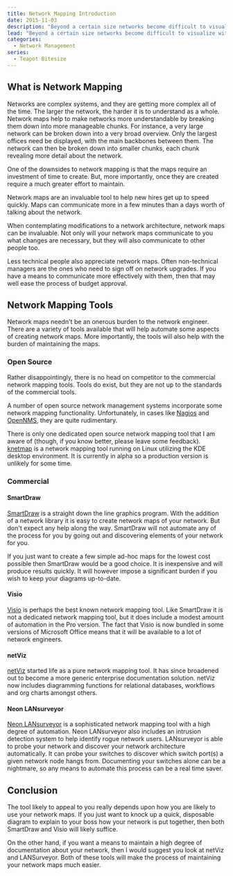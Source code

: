 ```yaml
---
title: Network Mapping Introduction
date: 2015-11-03
description: "Beyond a certain size networks become difficult to visualize without graphical aids. There are a number of tools to aid in the production of network maps. This article provides reasons why you should be interested in network mapping, as well as an overview of the available tools."
lead: "Beyond a certain size networks become difficult to visualize without graphical aids. There are a number of tools to aid in the production of network maps. This article provides reasons why you should be interested in network mapping, as well as an overview of the available tools."
categories:
  - Network Management
series:
  - Teapot Bitesize
---
```


<!--more-->

## What is Network Mapping

Networks are complex systems, and they are getting more complex all of the time. The larger the network, the harder it is to understand as a whole. Network maps help to make networks more understandable by breaking them down into more manageable chunks. For instance, a very large network can be broken down into a very broad overview. Only the largest offices need be displayed, with the main backbones between them. The network can then be broken down into smaller chunks, each chunk revealing more detail about the network.

One of the downsides to network mapping is that the maps require an investment of time to create. But, more importantly, once they are created require a much greater effort to maintain.

Network maps are an invaluable tool to help new hires get up to speed quickly. Maps can communicate more in a few minutes than a days worth of talking about the network.

When contemplating modifications to a network architecture, network maps can be invaluable. Not only will your network maps communicate to you what changes are necessary, but they will also communicate to other people too.

Less technical people also appreciate network maps. Often non-technical managers are the ones who need to sign off on network upgrades. If you have a means to communicate more effectively with them, then that may well ease the process of budget approval.

## Network Mapping Tools

Network maps needn't be an onerous burden to the network engineer. There are a variety of tools available that will help automate some aspects of creating network maps. More importantly, the tools will also help with the burden of maintaining the maps.

### Open Source

Rather disappointingly, there is no head on competitor to the commercial network mapping tools. Tools do exist, but they are not up to the standards of the commercial tools.

A number of open source network management systems incorporate some network mapping functionality. Unfortunately, in cases like [Nagios](http://www.nagios.org/) and [OpenNMS](http://www.opennms.org/), they are quite rudimentary.

There is only one dedicated open source network mapping tool that I am aware of (though, if you know better, please leave some feedback). [knetmap](http://sourceforge.net/projects/knetmap/) is a network mapping tool running on Linux utilizing the KDE desktop environment. It is currently in alpha so a production version is unlikely for some time.

### Commercial

#### SmartDraw

[SmartDraw](http://www.smartdraw.com/) is a straight down the line graphics program. With the addition of a network library it is easy to create network maps of your network. But don't expect any help along the way. SmartDraw will not automate any of the process for you by going out and discovering elements of your network for you.

If you just want to create a few simple ad-hoc maps for the lowest cost possible then SmartDraw would be a good choice. It is inexpensive and will produce results quickly. It will however impose a significant burden if you wish to keep your diagrams up-to-date.

#### Visio

[Visio](http://office.microsoft.com/home/office.aspx?assetid=FX01085798) is perhaps the best known network mapping tool. Like SmartDraw it is not a dedicated network mapping tool, but it does include a modest amount of automation in the Pro version. The fact that Visio is now bundled in some versions of Microsoft Office means that it will be available to a lot of network engineers.

#### netViz

[netViz](http://www.netviz.com/) started life as a pure network mapping tool. It has since broadened out to become a more generic enterprise documentation solution. netViz now includes diagramming functions for relational databases, workflows and org charts amongst others.

#### Neon LANsurveyor

[Neon LANsurveyor](http://www.neon.com/LSwin.html) is a sophisticated network mapping tool with a high degree of automation. Neon LANsurveyor also includes an intrusion detection system to help identify rogue network users. LANsurveyor is able to probe your network and discover your network architecture automatically. It can probe your switches to discover which switch port(s) a given network node hangs from. Documenting your switches alone can be a nightmare, so any means to automate this process can be a real time saver.

## Conclusion

The tool likely to appeal to you really depends upon how you are likely to use your network maps. If you just want to knock up a quick, disposable diagram to explain to your boss how your network is put together, then both SmartDraw and Visio will likely suffice.

On the other hand, if you want a means to maintain a high degree of documentation about your network, then I would suggest you look at netViz and LANSurveyor. Both of these tools will make the process of maintaining your network maps much easier.
